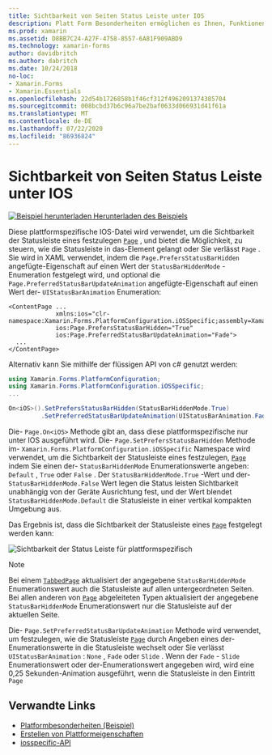 ```yaml
---
title: Sichtbarkeit von Seiten Status Leiste unter IOS
description: Platt Form Besonderheiten ermöglichen es Ihnen, Funktionen zu nutzen, die nur auf einer bestimmten Plattform verfügbar sind, ohne dass benutzerdefinierte Renderer oder Effekte implementiert werden. In diesem Artikel wird erläutert, wie die plattformspezifische IOS-Anwendung verwendet wird, die die Sichtbarkeit der Statusleiste auf einer Seite festlegt.
ms.prod: xamarin
ms.assetid: D8BB7C24-A27F-4758-8557-6A81F909ABD9
ms.technology: xamarin-forms
author: davidbritch
ms.author: dabritch
ms.date: 10/24/2018
no-loc:
- Xamarin.Forms
- Xamarin.Essentials
ms.openlocfilehash: 22d54b1726858b1f46cf312f4962091374385704
ms.sourcegitcommit: 008bcbd37b6c96a7be2baf0633d066931d41f61a
ms.translationtype: MT
ms.contentlocale: de-DE
ms.lasthandoff: 07/22/2020
ms.locfileid: "86936824"
---
```

# <a name="page-status-bar-visibility-on-ios"></a>Sichtbarkeit von Seiten Status Leiste unter IOS

[![Beispiel herunterladen](~/media/shared/download.png) Herunterladen des Beispiels](https://docs.microsoft.com/samples/xamarin/xamarin-forms-samples/userinterface-platformspecifics)

Diese plattformspezifische IOS-Datei wird verwendet, um die Sichtbarkeit der Statusleiste eines festzulegen [`Page`](xref:Xamarin.Forms.Page) , und bietet die Möglichkeit, zu steuern, wie die Statusleiste in das-Element gelangt oder Sie verlässt `Page` . Sie wird in XAML verwendet, indem die `Page.PrefersStatusBarHidden` angefügte-Eigenschaft auf einen Wert der `StatusBarHiddenMode` -Enumeration festgelegt wird, und optional die `Page.PreferredStatusBarUpdateAnimation` angefügte-Eigenschaft auf einen Wert der- `UIStatusBarAnimation` Enumeration:

```xaml
<ContentPage ...
             xmlns:ios="clr-namespace:Xamarin.Forms.PlatformConfiguration.iOSSpecific;assembly=Xamarin.Forms.Core"
             ios:Page.PrefersStatusBarHidden="True"
             ios:Page.PreferredStatusBarUpdateAnimation="Fade">
  ...
</ContentPage>
```

Alternativ kann Sie mithilfe der flüssigen API von c# genutzt werden:

```csharp
using Xamarin.Forms.PlatformConfiguration;
using Xamarin.Forms.PlatformConfiguration.iOSSpecific;
...

On<iOS>().SetPrefersStatusBarHidden(StatusBarHiddenMode.True)
         .SetPreferredStatusBarUpdateAnimation(UIStatusBarAnimation.Fade);
```

Die- `Page.On<iOS>` Methode gibt an, dass diese plattformspezifische nur unter IOS ausgeführt wird. Die- `Page.SetPrefersStatusBarHidden` Methode im- `Xamarin.Forms.PlatformConfiguration.iOSSpecific` Namespace wird verwendet, um die Sichtbarkeit der Statusleiste eines festzulegen, [`Page`](xref:Xamarin.Forms.Page) indem Sie einen der- `StatusBarHiddenMode` Enumerationswerte angeben: `Default` , `True` oder `False` . Der `StatusBarHiddenMode.True` -Wert und der- `StatusBarHiddenMode.False` Wert legen die Status leisten Sichtbarkeit unabhängig von der Geräte Ausrichtung fest, und der Wert blendet `StatusBarHiddenMode.Default` die Statusleiste in einer vertikal kompakten Umgebung aus.

Das Ergebnis ist, dass die Sichtbarkeit der Statusleiste eines [`Page`](xref:Xamarin.Forms.Page) festgelegt werden kann:

![Sichtbarkeit der Status Leiste für plattformspezifisch](page-status-bar-visibility-images/hide-status-bar.png)

> [!NOTE]
> Bei einem [`TabbedPage`](xref:Xamarin.Forms.TabbedPage) aktualisiert der angegebene `StatusBarHiddenMode` Enumerationswert auch die Statusleiste auf allen untergeordneten Seiten. Bei allen anderen von [`Page`](xref:Xamarin.Forms.Page) abgeleiteten Typen aktualisiert der angegebene `StatusBarHiddenMode` Enumerationswert nur die Statusleiste auf der aktuellen Seite.

Die- `Page.SetPreferredStatusBarUpdateAnimation` Methode wird verwendet, um festzulegen, wie die Statusleiste [`Page`](xref:Xamarin.Forms.Page) durch Angeben eines der-Enumerationswerte in die Statusleiste wechselt oder Sie verlässt `UIStatusBarAnimation` : `None` , `Fade` oder `Slide` . Wenn der `Fade` - `Slide` Enumerationswert oder der-Enumerationswert angegeben wird, wird eine 0,25 Sekunden-Animation ausgeführt, wenn die Statusleiste in den Eintritt `Page`

## <a name="related-links"></a>Verwandte Links

- [Platformbesonderheiten (Beispiel)](https://docs.microsoft.com/samples/xamarin/xamarin-forms-samples/userinterface-platformspecifics)
- [Erstellen von Plattformeigenschaften](~/xamarin-forms/platform/platform-specifics/index.md#creating-platform-specifics)
- [iosspecific-API](xref:Xamarin.Forms.PlatformConfiguration.iOSSpecific)
